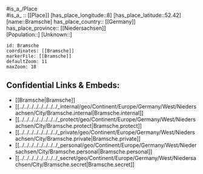 ﻿---
location: [52.42,8] 
mapzoom: [7,12] 
mapmarker: city 
type: City
tags:
- geo/City


SpocWebEntityId: 29311
isDeleted: false
confidential: public

---
#is_a_/Place  
#is_a_ :: [[Place]] 
[has_place_longitude::8] 
[has_place_latitude::52.42] 
[name::Bramsche] 
has_place_country:: [[Germany]]  
has_place_province:: [[Niedersachsen]]  
[Population::] 
[Unknown::] 


```leaflet
id: Bramsche
coordinates: [[Bramsche]] 
markerFile: [[Bramsche]] 
defaultZoom: 11 
maxZoom: 18
```


## Confidential Links & Embeds: 
- [[Bramsche|Bramsche]]  
- [[../../../../../../../../_internal/geo/Continent/Europe/Germany/West/Niedersachsen/City/Bramsche.internal|Bramsche.internal]] 
- [[../../../../../../../../_protect/geo/Continent/Europe/Germany/West/Niedersachsen/City/Bramsche.protect|Bramsche.protect]] 
- [[../../../../../../../../_private/geo/Continent/Europe/Germany/West/Niedersachsen/City/Bramsche.private|Bramsche.private]] 
- [[../../../../../../../../_personal/geo/Continent/Europe/Germany/West/Niedersachsen/City/Bramsche.personal|Bramsche.personal]] 
- [[../../../../../../../../_secret/geo/Continent/Europe/Germany/West/Niedersachsen/City/Bramsche.secret|Bramsche.secret]] 
